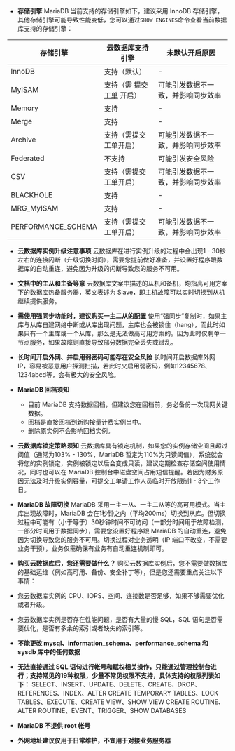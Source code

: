 - **存储引擎**
MariaDB 当前支持的存储引擎如下，建议采用 InnoDB 存储引擎，其他存储引擎可能导致性能变低，您可以通过`SHOW ENGINES`命令查看当前数据库支持的存储引擎：

| 存储引擎           | 云数据库支持引擎   | 未默认开启原因                     |
| ------------------ | ------------------ | ---------------------------------- |
| InnoDB             | 支持（默认）       | -                                   |
| MyISAM             | 支持（需 [提交工单](https://console.cloud.tencent.com/workorder/category) 开启） | 可能引发数据不一致，并影响同步效率 |
| Memory             | 支持               |  -                                  |
| Merge              | 支持               |   -                                 |
| Archive            | 支持（需提交工单开启） | 可能引发数据不一致，并影响同步效率 |
| Federated          | 不支持             | 可能引发安全风险                 |
| CSV                | 支持（需提交工单开启） | 可能引发数据不一致，并影响同步效率 |
| BLACKHOLE          | 支持               |  -                                  |
| MRG_MyISAM         | 支持               |   -                                 |
| PERFORMANCE_SCHEMA | 支持（需提交工单开启） | 可能引发数据不一致，并影响同步效率 |


- **云数据库实例升级注意事项**
云数据库在进行实例升级的过程中会出现1 - 30秒左右的连接闪断（升级切换时间），需要您提前做好准备，并设置好程序跟数据库的自动重连，避免因为升级的闪断导致您的服务不可用。

- **文档中的主从和主备等意**
云数据库文案中描述的从机和备机，均指高可用方案下的数据库热备服务器，英文表述为 Slave，即主机故障可以实时切换到从机继续提供服务。

- **需使用强同步功能时，建议购买一主二从的配置**
使用“强同步”复制时，如果主库与从库自建网络中断或从库出现问题，主库也会被锁住（hang），而此时如果只有一个主库或一个从库，那么是无法做高可用方案的。因为此时仅剩单一节点服务，如果故障则直接导致部分数据完全丢失或错乱。
 
- **长时间开启外网、并启用弱密码可能存在安全风险**
长时间开启数据库外网 IP，容易被恶意用户探测扫描，若此时又启用弱密码，例如12345678、1234abcd等，会有极大的安全风险。

- **MariaDB 回档须知**
   - 目前 MariaDB 支持数据回档，但建议您在回档前，务必备份一次现网关键数据。
   - 回档是直接回档到新购按量计费实例当中。
   - 删除原实例不会影响回档实例。

- **云数据库锁定策略须知**
云数据库具有锁定机制，如果您的实例存储空间且超过阈值（通常为103% - 130%，MariaDB 暂定为110%为只读阈值），系统就会将您的实例锁定，实例被锁定以后会变成只读，建议定期检查存储空间使用情况，同时也可以在 MariaDB 控制台中磁盘空间占用短信提醒。若因为财务原因无法及时升级实例容量，可提交工单请工作人员临时开放限制1 - 3个工作日。

- **MariaDB 故障切换**
MariaDB 采用一主一从、一主二从等的高可用模式。当主库出现故障时，MariaDB 会在1秒钟之内（平均200ms）切换到从库。但切换过程中可能有（小于等于）30秒钟时间不可访问（一部分时间用于故障检测，一部分时间用于数据同步），需要您设置好程序跟 MariaDB 的自动重连，避免因为切换导致您的服务不可用。切换过程对业务透明（IP 端口不改变，不需要业务干预），业务仅需确保有业务有自动重连机制即可。

- **购买云数据库后，您还需要做什么？**
购买云数据库实例后，您不需要做数据库的基础运维（例如高可用、备份、安全补丁等），但是您还需要重点关注以下事情：
 - 您云数据库实例的 CPU、IOPS、空间、连接数是否足够，如果不够需要优化或者升级。
 - 您云数据库实例是否存在性能问题，是否有大量的慢 SQL，SQL 语句是否需要优化，是否有多余的索引或者缺失的索引等。

- **不能更改 mysql、information_schema、performance_schema 和 sysdb 库中的任何数据**

- **无法直接通过 SQL 语句进行帐号和赋权相关操作，只能通过管理控制台进行；支持常见的19种权限，少量不常见权限不支持，具体支持的权限列表如下：**
SELECT、INSERT、UPDATE、DELETE、CREATE、DROP、REFERENCES、INDEX、ALTER
CREATE TEMPORARY TABLES、LOCK TABLES、EXECUTE、CREATE VIEW、SHOW VIEW
CREATE ROUTINE、ALTER ROUTINE、EVENT、TRIGGER、SHOW DATABASES

- **MariaDB 不提供 root 帐号**

- **外网地址建议仅用于日常维护，不宜用于对接业务服务器**

